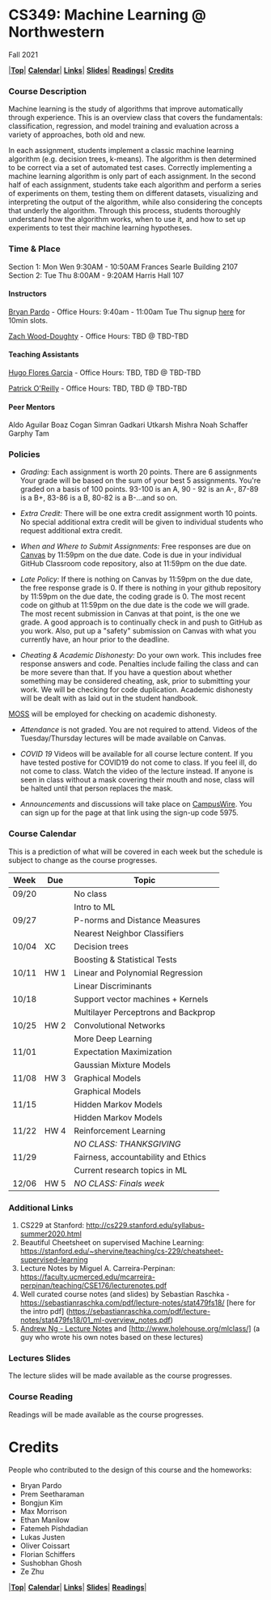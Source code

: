 <a name="top"></a>
# CS349: Machine Learning @ Northwestern
Fall 2021  

|[**Top**](#top)|  [**Calendar**](#calendar)| [**Links**](#links)| [**Slides**](#slides)|  [**Readings**](#readings)| [**Credits**](#credits)

### Course Description
Machine learning is the study of algorithms that improve automatically through experience. This is an overview class that covers the fundamentals: classification, regression, and model training and evaluation across a variety of approaches, both old and new.

In each assignment, students implement a classic machine learning algorithm (e.g. decision trees, k-means). The algorithm is then determined to be correct via a set of automated test cases. Correctly implementing a machine learning algorithm is only part of each assignment. In the second half of each assignment, students take each algorithm and perform a series of experiments on them, testing them on different datasets, visualizing and interpreting the output of the algorithm, while also considering the concepts that underly the algorithm. Through this process, students thoroughly understand how the algorithm works, when to use it, and how to set up experiments to test their machine learning hypotheses.

### Time & Place 
Section 1: Mon Wen 9:30AM - 10:50AM Frances Searle Building 2107
Section 2: Tue Thu 8:00AM - 9:20AM  Harris Hall 107

#### Instructors  
[Bryan Pardo](https://bryan-pardo.github.io) - Office Hours:  9:40am - 11:00am Tue Thu 
signup [here](https://bryan-pardo-office-hours.youcanbook.me/) for 10min slots. 

[Zach Wood-Doughty](https://zachwd.com) - Office Hours:  TBD @ TBD-TBD 

#### Teaching Assistants  
[Hugo Flores Garcia](https://hugofloresgarcia.github.io) - Office Hours:  TBD, TBD @ TBD-TBD 

[Patrick O'Reilly](https://interactiveaudiolab.github.io/people-current/7_patrick-oreilly.html) - Office Hours:  TBD, TBD @ TBD-TBD 

#### Peer Mentors 
Aldo Aguilar
Boaz Cogan
Simran Gadkari
Utkarsh Mishra
Noah Schaffer
Garphy Tam


### Policies 
* *Grading:* Each assignment is worth 20 points. There are 6 assignments  Your grade will be based on the sum of your best 5 assignments. You're graded on a basis of 100 points. 93-100 is an A, 90 - 92 is an A-, 87-89 is a B+, 83-86 is a B, 80-82 is a B-...and so on.

* *Extra Credit:* There will be one extra credit assignment worth 10 points. No special additional extra credit will be given to individual students who request additional extra credit. 

* *When and Where to Submit Assignments:*  Free responses are due on [Canvas](http://www.it.northwestern.edu/education/login.html) 
by 11:59pm on the due date.  Code is due in your individual GitHub Classroom code repository, also at 11:59pm on the due date. 

* *Late Policy:*  If there is nothing on Canvas by 11:59pm on the due date, the free response grade is 0. If there is nothing in your github repository by 11:59pm on the due date, the coding grade is 0. The most recent code on github at 11:59pm on the due date is the code we will grade. The most recent submission in Canvas at that point, is the one we grade. A good approach is to continually check in and push to GitHub as you work. Also, put up a "safety" submission on Canvas with what you currently have, an hour prior to the deadline. 

* *Cheating & Academic Dishonesty:* Do your own work. This includes free response answers and code. Penalties include failing the class and can be more severe than that. If you have a question about whether something may be considered cheating, ask, prior to submitting your work. We will be checking for code duplication. Academic dishonesty will be dealt with as laid out in the student handbook.

[MOSS](https://theory.stanford.edu/~aiken/moss/) will be employed for checking on academic dishonesty.

* *Attendance* is not graded. You are not required to attend. Videos of the Tuesday/Thursday lectures will be made available on Canvas. 

* *COVID 19* Videos will be available for all course lecture content. If you have tested postive for COVID19 do not come to class. If you feel ill, do not come to class. Watch the video of the lecture instead. If anyone is seen in class without a mask covering their mouth and nose, class will be halted until that person replaces the mask. 

* *Announcements* and discussions will take place on [CampusWire](https://campuswire.com/p/GBC330FBB). You can sign up for the page at that link using the sign-up code 5975.

<a name="calendar"></a>
### Course Calendar

This is a prediction of what will be covered in each week but the schedule is subject to change as the course progresses.

| Week  | Due    | Topic                                | 
|-------|--------|--------------------------------------|
| 09/20 |        | No class                             |       
|       |        | Intro to ML                          |     
| 09/27 |        | P-norms and Distance Measures        | 
|       |        | Nearest Neighbor Classifiers         |    
| 10/04 | XC     | Decision trees                       | 
|       |        | Boosting & Statistical Tests         |   
| 10/11 | HW 1   | Linear and Polynomial Regression     | 
|       |        | Linear Discriminants                 |  
| 10/18 |        | Support vector machines + Kernels    | 
|       |        | Multilayer Perceptrons and Backprop  |  
| 10/25 | HW 2   | Convolutional Networks               | 
|       |        | More Deep Learning                   |  
| 11/01 |        | Expectation Maximization             | 
|       |        | Gaussian Mixture Models              |   
| 11/08 | HW 3   | Graphical Models                     | 
|       |        | Graphical Models                     |  
| 11/15 |        | Hidden Markov Models                 | 
|       |        | Hidden Markov Models                 |   
| 11/22 | HW 4   | Reinforcement Learning               | 
|       |        | *NO CLASS: THANKSGIVING*             |   
| 11/29 |        | Fairness, accountability and Ethics  |   
|       |        | Current research topics in ML        | 
| 12/06 | HW 5   | *NO CLASS: Finals week*              | 


<a name="links"></a> 
### Additional Links 

1. CS229 at Stanford: http://cs229.stanford.edu/syllabus-summer2020.html
2. Beautiful Cheetsheet on supervised Machine Learning: https://stanford.edu/~shervine/teaching/cs-229/cheatsheet-supervised-learning
3. Lecture Notes by Miguel A. Carreira-Perpinan: https://faculty.ucmerced.edu/mcarreira-perpinan/teaching/CSE176/lecturenotes.pdf
4. Well curated course notes (and slides) by Sebastian Raschka - https://sebastianraschka.com/pdf/lecture-notes/stat479fs18/ [here for the intro pdf] (https://sebastianraschka.com/pdf/lecture-notes/stat479fs18/01_ml-overview_notes.pdf)
5. [Andrew Ng - Lecture Notes](https://sgfin.github.io/files/notes/CS229_Lecture_Notes.pdf) and [http://www.holehouse.org/mlclass/] (a guy who wrote his own notes based on these lectures)

<a name="slides"></a>
### Lectures Slides

The lecture slides will be made available as the course progresses.


<a name="readings"></a>
### Course Reading 

Readings will be made available as the course progresses.

# Credits

People who contributed to the design of this course and the homeworks:

- Bryan Pardo
- Prem Seetharaman
- Bongjun Kim
- Max Morrison
- Ethan Manilow
- Fatemeh Pishdadian
- Lukas Justen
- Oliver Coissart
- Florian Schiffers
- Sushobhan Ghosh
- Ze Zhu


|[**Top**](#top)|  [**Calendar**](#calendar)| [**Links**](#links)| [**Slides**](#slides)|  [**Readings**](#readings)|


